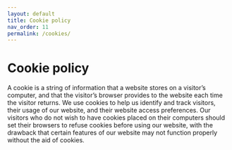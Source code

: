 ```yaml
---
layout: default
title: Cookie policy
nav_order: 11
permalink: /cookies/
---
```

# Cookie policy

A cookie is a string of information that a website stores on a visitor’s
computer, and that the visitor’s browser provides to the website each
time the visitor returns. We use cookies to help us identify and track
visitors, their usage of our website, and their website access
preferences. Our visitors who do not wish to have cookies placed on
their computers should set their browsers to refuse cookies before using
our website, with the drawback that certain features of our website may
not function properly without the aid of cookies.
